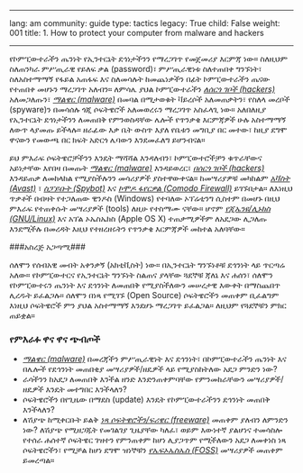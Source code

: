 

---

lang: am
community: guide
type: tactics
legacy: True
child: False
weight: 001
title: 1. How to protect your computer from malware and hackers

---

የኮምፒውተራችን ጤንነት የኢንተርኔት ደኅነታችንን የማረጋገጥ የመጀመሪያ እርምጃ ነው። ስለዚህም ስለጠንካራ  ምሥጢራዊ የይለፍ  ቃል (password)፣ ምሥጢራዊነቱ ስለተጠበቀ ግንኙነት፣ ስለአስተማማኝ የፋይል አጠፋፍ እና ስለመሳሉት ከመጨነቃችን በፊት ኮምፒውተራችን ጤናው የተጠበቀ መሆኑን ማረጋገጥ አለብን። ለምሳሌ ያህል ኮምፒውተራችን [*ለሰርጎ ገቦች (hackers)*](/am/glossary#hackers) አለመጋለጡን፣ [*ማልዌር (malware)*](/am/glossary#Malware) በመባል በሚታወቁት ቫይረሶች አለመጠቃትን፣ የስለላ መረቦች (spyware)ን በመሳሰሉ ጎጂ ሶፍትዌሮች አለመወረሩን ማረጋገጥ አስፈላጊ ነው።  አለበለዚያ የኢንተርኔት ደኅነታችንን ለመጠበቅ የምንወስዳቸው ሌሎች የጥንቃቄ እርምጃዎች ሁሉ አስተማማኝ  ለውጥ  ላያመጡ ይችላሉ። ዘራፊው እቃ ቤት ውስጥ እያለ የቤቱን መግቢያ በር መተው፣ ከዚያ ደግሞ ዋናውን የመውጫ በር ክፍት አድርጎ ሌባውን እንደመፈለግ ይሆንብናል።  

ይህ ምእራፍ  ሶፍትዌሮቻችንን እንዴት ማሻሻል እንዳለብን፣ ኮምፒውተሮችቻን ቁጥራቸውና አይነታቸው እየበዛ በመጡት [*ማልዌር (malware)*](/am/glossary#malware) እንዳይወረር፣ [*በሰርጎ ገቦች (hackers)*](/am/glossary#hackers) እንዳይጠቃ ለመከላከል የሚያስችሉንን መሳሪያዎች  ያስተዋውቀናል። ከመሣሪያዎቹ መካከልም [*አቫስት (Avast)*](/am/glossary#Avast) ፣ [*ስፓይቡት (Spybot)*](/am/glossary#Spybot) እና [*ኮሞዶ ፋየርዎል (Comodo Firewall)*](/am/glossary#Comodo_Firewall) ይገኙበታል። ለእነዚህ ጥቃቶች በብዛት የተጋለጠው ዊንዶስ (Windows) የተባለው ኦፕሬቲንግ ሲስተም በመሆኑ በዚህ ምእራፍ የተጠቀሱት መሣሪያዎች (tools) ለዚሁ የተስማሙ ናቸው። ሆኖም [*የጂኤንዩ/ሊኑክስ (GNU/Linux)*](/am/glossary#GNU_Linux) እና አፕል ኦኤስኤክስ (Apple OS X) ተጠቃሚዎችም ለአደጋው ሊጋለጡ እንደሚችሉ በመረዳት እዚህ የተዘረዘሩትን የጥንቃቄ እርምጃዎች መከተል አለባቸው።



###አስረጅ አጋጣሚ###


<div class="background">

ሰለሞን የሰብአዊ መብት አቀንቃኝ (አክቲቪስት) ነው። በኢንተርኔት ግንኙነቶቹ ደኅንነት ላይ ጥርጣሬ አለው። የኮምፒውተርና የኢንተርኔት ግንኙነት ስልጠና ያላቸው ጓደኞቹ ጃለኔ እና ሐሰን፣ ሰለሞን የኮምፒውተሩን ጤንነት እና ደኅንነት ለመጠበቅ የሚያስችለውን መሠረታዊ እውቀት በማስጨበጥ ሊረዱት ይፈልጋሉ።  ሰለሞን በነጻ የሚገኙ (Open Source) ሶፍትዌሮችን መጠቀም ቢፈልግም እነዚህ ሶፍትዌሮች ምን ያህል አስተማማኝ እንደሆኑ ማረጋገጥ ይፈልጋል። ለዚህም የጓደኞቹን ምክር ጠይቋል። 

</div>




### የምእራፉ ዋና ዋና ጭብጦች ###

- [*ማልዌር (malware)*](/am/glossary#malware) በመረጃችን ምሥጢራዊነት እና ደኅንነት፣ በኮምፒውተራችን ጤንነት እና በሌሎች የደኅንነት መጠበቂያ መሣሪያዎች/ዘዴዎች ላይ የሚያስከትለው አደጋ ምንድን ነው?
- ራሳችንን ከአደጋ ለመጠበቅ እንችል ዘንድ እንድንጠቀምባቸው የምንመከራቸውን መሣሪያዎች/ዘዴዎች እንዴት መተግበር እንችላለን?
- ሶፍትዌሮችን በየጊዜው በማደስ (update) እንዴት የኮምፒውተራችንን ደኅንነት መጠበቅ እንችላለን?
- ለሽያጭ ከሚቀርቡት ይልቅ [*ነጻ ሶፍትዌሮችን/ፍሪዌር (freeware)*](/am/glossary#Freeware) መጠቀም ያለብን ለምንድን ነው? ለሽያጭ የሚዘጋጁት የመገልገያ ጊዜያቸው ካለፈ፣ ወይም እውነተኛ ያልሆነና ተመሳስሎ የተሰራ ሐሰተኛ ሶፍትዌር ገዝተን የምንጠቀም ከሆነ ሊያጋጥም የሚችለውን አደጋ ለመቀነስ ነጻ ሶፍትዌሮችን፣ የሚቻል ከሆነ ደግሞ ዝነኞቹን [*የኤፍኦኤስኤስ (FOSS)*](/am/glossary#FOSS) መሣሪያዎች መጠቀም ይመረጣል።


